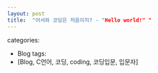 ```yaml
---
layout: post
title:  "어서와 코딩은 처음이지? - "Hello world!" "
---
```


categories:
  - Blog
tags:
  - [Blog, C언어, 코딩, coding, 코딩입문, 입문자]



